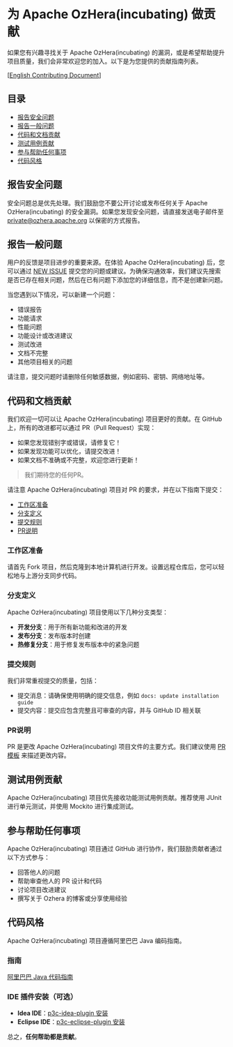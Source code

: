 # 为 Apache OzHera(incubating) 做贡献

如果您有兴趣寻找关于 Apache OzHera(incubating) 的漏洞，或是希望帮助提升项目质量，我们会非常欢迎您的加入。以下是为您提供的贡献指南列表。

[[English Contributing Document](./CONTRIBUTING.md)]

## 目录

* [报告安全问题](#报告安全问题)
* [报告一般问题](#报告一般问题)
* [代码和文档贡献](#代码和文档贡献)
* [测试用例贡献](#测试用例贡献)
* [参与帮助任何事项](#参与帮助任何事项)
* [代码风格](#代码风格)

## 报告安全问题

安全问题总是优先处理。我们鼓励您不要公开讨论或发布任何关于 Apache OzHera(incubating) 的安全漏洞。如果您发现安全问题，请直接发送电子邮件至 [private@ozhera.apache.org](mailto:private@ozhera.apache.org) 以保密的方式报告。

## 报告一般问题

用户的反馈是项目进步的重要来源。在体验 Apache OzHera(incubating) 后，您可以通过 [NEW ISSUE](https://github.com/apache/ozhera/issues/new/choose) 提交您的问题或建议。为确保沟通效率，我们建议先搜索是否已存在相关问题，然后在已有问题下添加您的详细信息，而不是创建新问题。

当您遇到以下情况，可以新建一个问题：

* 错误报告
* 功能请求
* 性能问题
* 功能设计或改进建议
* 测试改进
* 文档不完整
* 其他项目相关的问题

请注意，提交问题时请删除任何敏感数据，例如密码、密钥、网络地址等。

## 代码和文档贡献

我们欢迎一切可以让 Apache OzHera(incubating) 项目更好的贡献。在 GitHub 上，所有的改进都可以通过 PR（Pull Request）实现：

* 如果您发现错别字或错误，请修复它！
* 如果发现功能可以优化，请提交改进！
* 如果文档不准确或不完整，欢迎您进行更新！

> 我们期待您的任何PR。

请注意 Apache OzHera(incubating) 项目对 PR 的要求，并在以下指南下提交：

* [工作区准备](#工作区准备)
* [分支定义](#分支定义)
* [提交规则](#提交规则)
* [PR说明](#PR说明)

### 工作区准备

请首先 Fork 项目，然后克隆到本地计算机进行开发。设置远程仓库后，您可以轻松地与上游分支同步代码。

### 分支定义

Apache OzHera(incubating) 项目使用以下几种分支类型：

* **开发分支**：用于所有新功能和改进的开发
* **发布分支**：发布版本时创建
* **热修复分支**：用于修复发布版本中的紧急问题

### 提交规则

我们非常重视提交的质量，包括：

* 提交消息：请确保使用明确的提交信息，例如 `docs: update installation guide`
* 提交内容：提交应包含完整且可审查的内容，并与 GitHub ID 相关联

### PR说明

PR 是更改 Apache OzHera(incubating) 项目文件的主要方式。我们建议使用 [PR 模板](./.github/PULL_REQUEST_TEMPLATE.md) 来描述更改内容。

## 测试用例贡献

Apache OzHera(incubating) 项目优先接收功能测试用例贡献。推荐使用 JUnit 进行单元测试，并使用 Mockito 进行集成测试。

## 参与帮助任何事项

Apache OzHera(incubating) 项目通过 GitHub 进行协作，我们鼓励贡献者通过以下方式参与：

* 回答他人的问题
* 帮助审查他人的 PR 设计和代码
* 讨论项目改进建议
* 撰写关于 Ozhera 的博客或分享使用经验

## 代码风格

Apache OzHera(incubating) 项目遵循阿里巴巴 Java 编码指南。

### 指南

[阿里巴巴 Java 代码指南](https://alibaba.github.io/Alibaba-Java-Coding-Guidelines/)

### IDE 插件安装（可选）

* **Idea IDE**：[p3c-idea-plugin 安装](https://github.com/alibaba/p3c/blob/master/idea-plugin/README.md)
* **Eclipse IDE**：[p3c-eclipse-plugin 安装](https://github.com/alibaba/p3c/blob/master/eclipse-plugin/README.md)

总之，**任何帮助都是贡献**。